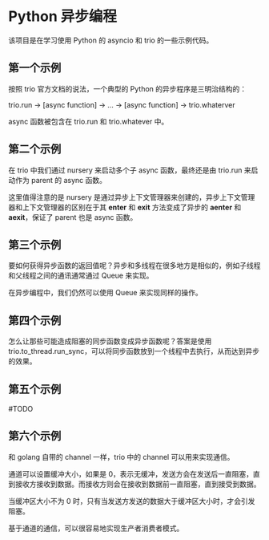 # Python 异步编程

该项目是在学习使用 Python 的 asyncio 和 trio 的一些示例代码。

## 第一个示例

按照 trio 官方文档的说法，一个典型的 Python 的异步程序是三明治结构的：

trio.run -> [async function] -> ... -> [async function] -> trio.whaterver

async 函数被包含在 trio.run 和 trio.whatever 中。

## 第二个示例

在 trio 中我们通过 nursery 来启动多个子 async 函数，最终还是由 trio.run 来启动作为 parent 的 async 函数。

这里值得注意的是 nursery 是通过异步上下文管理器来创建的，异步上下文管理器和上下文管理器的区别在于其 __enter__ 和 __exit__ 方法变成了异步的 __aenter__ 和 __aexit__，保证了 parent 也是 async 函数。

## 第三个示例

要如何获得异步函数的返回值呢？异步和多线程在很多地方是相似的，例如子线程和父线程之间的通讯通常通过 Queue 来实现。

在异步编程中，我们仍然可以使用 Queue 来实现同样的操作。

## 第四个示例

怎么让那些可能造成阻塞的同步函数变成异步函数呢？答案是使用 trio.to_thread.run_sync，可以将同步函数放到一个线程中去执行，从而达到异步的效果。

## 第五个示例

#TODO

## 第六个示例

和 golang 自带的 channel 一样，trio 中的 channel 可以用来实现通信。

通道可以设置缓冲大小，如果是 0，表示无缓冲，发送方会在发送后一直阻塞，直到接收方接收到数据。而接收方则会在接收到数据前一直阻塞，直到接受到数据。

当缓冲区大小不为 0 时，只有当发送方发送的数据大于缓冲区大小时，才会引发阻塞。

基于通道的通信，可以很容易地实现生产者消费者模式。

